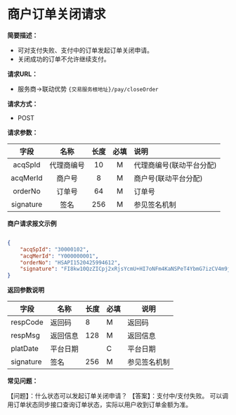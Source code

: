 # 商户订单关闭请求
**简要描述：** 

- 可对支付失败、支付中的订单发起订单关闭申请。
- 关闭成功的订单不允许继续支付。

**请求URL：** 
- 服务商->联动优势
`{交易服务根地址}/pay/closeOrder`

**请求方式：**
- POST 

**请求参数：** 

|	字段	|	名称	|	长度	|	必填	|   说明|
|:--------:|:--------:|:--------:|:--------:|:--------|
|	acqSpId	|	代理商编号	|	10	|	M	|	代理商编号(联动平台分配)	|
|	acqMerId	|	商户号	|	8	|	M	|	商户号(联动平台分配)	|
|	orderNo	|	订单号 	|	64	|	M	|	订单号	|
|	signature	|	签名	|	256	|	M	|参见签名机制	|	|

 **商户请求报文示例**
```json

{
	"acqSpId": "30000102",
	"acqMerId": "Y000000001",
	"orderNo": "HSAPI1520425994612",
	"signature": "FI8kw10QzZICpj2xRjsYcmU+HI7oNFm4KaNSPeT4YbmG7izCV4m9jZJQ1gxkny0bt5xY8MZXXtzFeRR5KEyzp2YFYMC0AFjvsd/5HGlE6JxrVKNg/LhIba7aR7WMrX4FtEcmBm4ILMosgVhf665KgGtdHBuCd5qRfAs217iPWd0="
}

```

 **返回参数说明** 

|	字段	|	名称	|	长度	|	必填	|	说明	|
|----|----|----|----|----|
|	respCode	|	返回码	|	8	|	M	|	返回码	|
|	respMsg	|	返回信息	|	128	|	M	|	返回信息	|
|	platDate	|	平台日期	|		|	C	|	平台日期   |
|	signature	|	签名	|	256	|	M	|	参见签名机制	||

**常见问题：**

【问题】：什么状态可以发起订单关闭申请？
【答案】：支付中/支付失败。
可以调用订单状态同步接口查询订单状态，实际以用户收到订单金额为准。